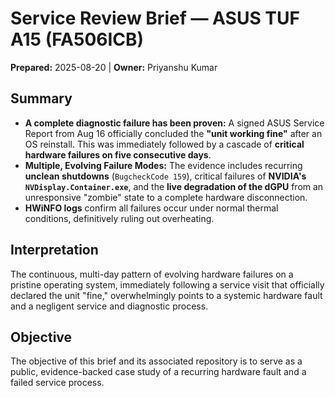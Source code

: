 ﻿# Service Review Brief — ASUS TUF A15 (FA506ICB)
**Prepared:** 2025-08-20 | **Owner:** Priyanshu Kumar

## Summary
- **A complete diagnostic failure has been proven:** A signed ASUS Service Report from Aug 16 officially concluded the **"unit working fine"** after an OS reinstall. This was immediately followed by a cascade of **critical hardware failures on five consecutive days**.
- **Multiple, Evolving Failure Modes:** The evidence includes recurring **unclean shutdowns** (`BugcheckCode 159`), critical failures of **NVIDIA's `NVDisplay.Container.exe`**, and the **live degradation of the dGPU** from an unresponsive "zombie" state to a complete hardware disconnection.
- **HWiNFO logs** confirm all failures occur under normal thermal conditions, definitively ruling out overheating.

## Interpretation
The continuous, multi-day pattern of evolving hardware failures on a pristine operating system, immediately following a service visit that officially declared the unit "fine," overwhelmingly points to a systemic hardware fault and a negligent service and diagnostic process.

## Objective
The objective of this brief and its associated repository is to serve as a public, evidence-backed case study of a recurring hardware fault and a failed service process.


